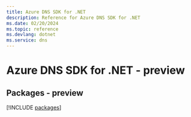 ```yaml
---
title: Azure DNS SDK for .NET
description: Reference for Azure DNS SDK for .NET
ms.date: 02/20/2024
ms.topic: reference
ms.devlang: dotnet
ms.service: dns
---
```

# Azure DNS SDK for .NET - preview
## Packages - preview
[!INCLUDE [packages](dns-index.md)]